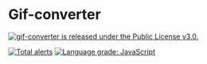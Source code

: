 # Gif-converter

<a href="https://github.com/JulienChapron/gif-converter/main/LICENSE">
 <img src="https://img.shields.io/badge/License-GPLv3-blue.svg" alt="gif-converter is released under the Public License v3.0." />
</a>

[![Total alerts](https://img.shields.io/lgtm/alerts/g/JulienChapron/gif-converter.svg?logo=lgtm&logoWidth=18)](https://lgtm.com/projects/g/JulienChapron/gif-converter/alerts/)
[![Language grade: JavaScript](https://img.shields.io/lgtm/grade/javascript/g/JulienChapron/gif-converter.svg?logo=lgtm&logoWidth=18)](https://lgtm.com/projects/g/JulienChapron/gif-converter/context:javascript)

